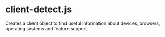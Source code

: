 # client-detect.js
Creates a client object to find useful information about devices, browsers, operating systems and feature support.
